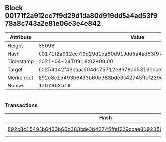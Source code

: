 ## Block 00171f2a912cc7f9d29d1da80d919dd5a4ad53f978a8c743a2e81e06e3e4e842

Attribute | Value
--- | ---
Height | 35098
Hash | 00171f2a912cc7f9d29d1da80d919dd5a4ad53f978a8c743a2e81e06e3e4e842
Timestamp | 2021-04-24T09:18:02+00:00
Target | 00254142f49eaaa504dc75712e8378ad5316cbcead634704b3734b6271167cc4
Merke root | 892c8c15493b6433b60b383bde3b42745ffef229ccae8192350b404b81d881a3
Nonce | 1707962519

```

```

### Transactions

Hash | Amount
--- | ---
[892c8c15493b6433b60b383bde3b42745ffef229ccae8192350b404b81d881a3](892c8c15493b6433b60b383bde3b42745ffef229ccae8192350b404b81d881a3.md) | 10.00000000 SKEPTI 
